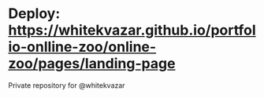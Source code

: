 # Deploy: https://whitekvazar.github.io/portfolio-onlline-zoo/online-zoo/pages/landing-page
Private repository for @whitekvazar
